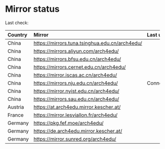 <script src="./time.js"></script>
# Mirror status
Last check: <script type="text/javascript">localize(1701955572.3572083);</script>

|Country|Mirror|Last update|
|:------|:-----|:----------|
|China|https://mirrors.tuna.tsinghua.edu.cn/arch4edu/|<script type="text/javascript">localize(1701930767);</script>|
|China|https://mirrors.aliyun.com/arch4edu/|<script type="text/javascript">localize(1701930767);</script>|
|China|https://mirrors.bfsu.edu.cn/arch4edu/|<script type="text/javascript">localize(1701930767);</script>|
|China|https://mirrors.cernet.edu.cn/arch4edu/|<script type="text/javascript">localize(1701930767);</script>|
|China|https://mirror.iscas.ac.cn/arch4edu/|<script type="text/javascript">localize(1701930767);</script>|
|China|https://mirrors.nju.edu.cn/arch4edu/|ConnectTimeout|
|China|https://mirror.nyist.edu.cn/arch4edu/|<script type="text/javascript">localize(1701930767);</script>|
|China|https://mirrors.sau.edu.cn/arch4edu/|<script type="text/javascript">localize(1701930767);</script>|
|Austria|https://at.arch4edu.mirror.kescher.at/|<script type="text/javascript">localize(1701930767);</script>|
|France|https://mirror.lesviallon.fr/arch4edu/|<script type="text/javascript">localize(1701887762);</script>|
|Germany|https://pkg.fef.moe/arch4edu/|<script type="text/javascript">localize(1701930767);</script>|
|Germany|https://de.arch4edu.mirror.kescher.at/|<script type="text/javascript">localize(1701930767);</script>|
|Germany|https://mirror.sunred.org/arch4edu/|<script type="text/javascript">localize(1701930767);</script>|

<script src="./tablefilter/tablefilter.js"></script>
<script src="./table.js"></script>